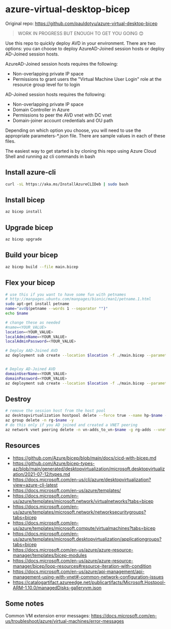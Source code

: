 # azure-virtual-desktop-bicep

Original repo: https://github.com/pauldotyu/azure-virtual-desktop-bicep

> WORK IN PROGRESS BUT ENOUGH TO GET YOU GOING 😊

Use this repo to quickly deploy AVD in your environment. There are two options: you can choose to deploy AzureAD-Joined session hosts or deploy AD-Joined session hosts.

AzureAD-Joined session hosts requires the following:

- Non-overlapping private IP space
- Permissions to grant users the "Virtual Machine User Login" role at the resource group level for to login

AD-Joined session hosts requires the following:

- Non-overlapping private IP space
- Domain Controller in Azure
- Permissions to peer the AVD vnet with DC vnet
- Domain-joiner account credentials and OU path

Depending on which option you choose, you will need to use the appropriate parameters-\*.json file. There are sample values in each of these files.

The easiest way to get started is by cloning this repo using Azure Cloud Shell and running az cli commands in bash

## Install azure-cli

```sh
curl -sL https://aka.ms/InstallAzureCLIDeb | sudo bash
```

## Install bicep

```sh
az bicep install
```

## Upgrade bicep

```sh
az bicep upgrade
```

## Build your bicep

```sh
az bicep build --file main.bicep
```

## Flex your bicep

```sh
# use this if you want to have some fun with petnames
# http://manpages.ubuntu.com/manpages/bionic/man1/petname.1.html
sudo apt-get install petname
name="avd$(petname --words 1 --separator "")"
echo $name

# change these as needed
#name=<YOUR_VALUE>
location=<YOUR_VALUE>
localAdminName=<YOUR_VALUE>
localAdminPassword=<YOUR_VALUE>

# Deploy AAD-Joined AVD
az deployment sub create --location $location -f ./main.bicep --parameters name=$name localAdminName=$localAdminName localAdminPassword=$localAdminPassword --parameters @parameters-aad-join-example.json -c


# Deploy AD-Joined AVD
domainUserName=<YOUR_VALUE>
domainPassword=<YOUR_VALUE>
az deployment sub create --location $location -f ./main.bicep --parameters name=$name localAdminName=$localAdminName localAdminPassword=$localAdminPassword domainUserName=$domainUserName domainPassword=$domainPassword --parameters @parameters-ad-join-example.json -c
```

## Destroy

```sh
# remove the session host from the host pool
az desktopvirtualization hostpool delete --force true --name hp-$name --resource-group rg-$name
az group delete -n rg-$name -y
# do this only if you AD joined and created a VNET peering
az network vnet peering delete -n vn-adds_to_vn-$name -g rg-adds --vnet-name vn-adds
```

## Resources

- https://github.com/Azure/bicep/blob/main/docs/cicd-with-bicep.md
- https://github.com/Azure/bicep-types-az/blob/main/generated/desktopvirtualization/microsoft.desktopvirtualization/2021-07-12/types.md
- https://docs.microsoft.com/en-us/cli/azure/desktopvirtualization?view=azure-cli-latest
- https://docs.microsoft.com/en-us/azure/templates/
- https://docs.microsoft.com/en-us/azure/templates/microsoft.network/virtualnetworks?tabs=bicep
- https://docs.microsoft.com/en-us/azure/templates/microsoft.network/networksecuritygroups?tabs=bicep
- https://docs.microsoft.com/en-us/azure/templates/microsoft.compute/virtualmachines?tabs=bicep
- https://docs.microsoft.com/en-us/azure/templates/microsoft.desktopvirtualization/applicationgroups?tabs=bicep
- https://docs.microsoft.com/en-us/azure/azure-resource-manager/templates/bicep-modules
- https://docs.microsoft.com/en-us/azure/azure-resource-manager/bicep/loop-resources#resource-iteration-with-condition
- https://docs.microsoft.com/en-us/azure/api-management/api-management-using-with-vnet#-common-network-configuration-issues
- https://catalogartifact.azureedge.net/publicartifacts/Microsoft.Hostpool-ARM-1.10.0/managedDisks-galleryvm.json

## Some notes

Common VM extension error messages: https://docs.microsoft.com/en-us/troubleshoot/azure/virtual-machines/error-messages
